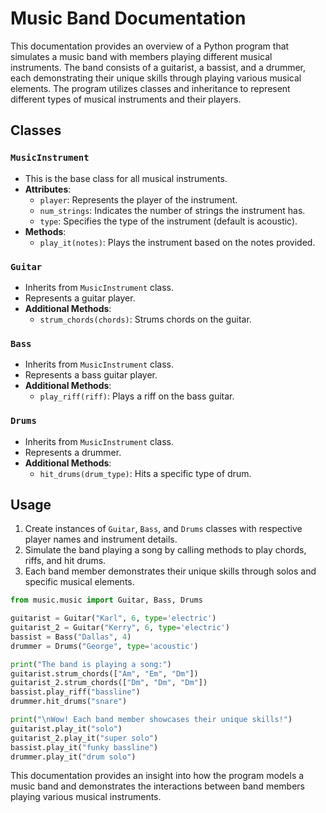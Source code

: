 # Music Band Documentation

This documentation provides an overview of a Python program that simulates a music band with members playing different musical instruments. The band consists of a guitarist, a bassist, and a drummer, each demonstrating their unique skills through playing various musical elements. The program utilizes classes and inheritance to represent different types of musical instruments and their players.

## Classes

### `MusicInstrument`
- This is the base class for all musical instruments.
- **Attributes**:
  - `player`: Represents the player of the instrument.
  - `num_strings`: Indicates the number of strings the instrument has.
  - `type`: Specifies the type of the instrument (default is acoustic).
- **Methods**:
  - `play_it(notes)`: Plays the instrument based on the notes provided.

### `Guitar`
- Inherits from `MusicInstrument` class.
- Represents a guitar player.
- **Additional Methods**:
  - `strum_chords(chords)`: Strums chords on the guitar.

### `Bass`
- Inherits from `MusicInstrument` class.
- Represents a bass guitar player.
- **Additional Methods**:
  - `play_riff(riff)`: Plays a riff on the bass guitar.

### `Drums`
- Inherits from `MusicInstrument` class.
- Represents a drummer.
- **Additional Methods**:
  - `hit_drums(drum_type)`: Hits a specific type of drum.

## Usage

1. Create instances of `Guitar`, `Bass`, and `Drums` classes with respective player names and instrument details.
2. Simulate the band playing a song by calling methods to play chords, riffs, and hit drums.
3. Each band member demonstrates their unique skills through solos and specific musical elements.

```python
from music.music import Guitar, Bass, Drums

guitarist = Guitar("Karl", 6, type='electric')
guitarist_2 = Guitar("Kerry", 6, type='electric')
bassist = Bass("Dallas", 4)
drummer = Drums("George", type='acoustic')

print("The band is playing a song:")
guitarist.strum_chords(["Am", "Em", "Dm"])
guitarist_2.strum_chords(["Dm", "Dm", "Dm"])
bassist.play_riff("bassline")
drummer.hit_drums("snare")

print("\nWow! Each band member showcases their unique skills!")
guitarist.play_it("solo")
guitarist_2.play_it("super solo")
bassist.play_it("funky bassline")
drummer.play_it("drum solo")
```

This documentation provides an insight into how the program models a music band and demonstrates the interactions between band members playing various musical instruments.